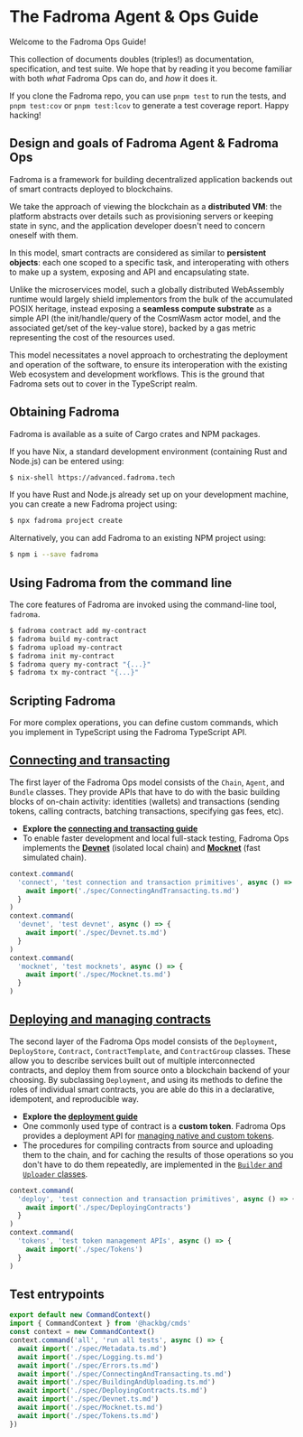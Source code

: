# The Fadroma Agent & Ops Guide

Welcome to the Fadroma Ops Guide!

This collection of documents doubles (triples!) as documentation, specification,
and test suite. We hope that by reading it you become familiar with both *what*
Fadroma Ops can do, and *how* it does it.

If you clone the Fadroma repo, you can use `pnpm test` to run the tests,
and `pnpm test:cov` or `pnpm test:lcov` to generate a test coverage report. Happy hacking!

## Design and goals of Fadroma Agent & Fadroma Ops

Fadroma is a framework for building decentralized application backends
out of smart contracts deployed to blockchains.

We take the approach of viewing the blockchain as a **distributed VM**:
the platform abstracts over details such as provisioning servers or keeping state in sync,
and the application developer doesn't need to concern oneself with them.

In this model, smart contracts are considered as similar to **persistent objects**:
each one scoped to a specific task, and interoperating with others to make up a system,
exposing and API and encapsulating state.

Unlike the microservices model, such a globally distributed WebAssembly runtime
would largely shield implementors from the bulk of the accumulated POSIX heritage,
instead exposing a **seamless compute substrate** as a simple API 
(the init/handle/query of the CosmWasm actor model, and the associated get/set
of the key-value store), backed by a gas metric representing the cost of the resources used.

This model necessitates a novel approach to orchestrating the deployment and operation
of the software, to ensure its interoperation with the existing Web ecosystem
and development workflows. This is the ground that Fadroma sets out to cover
in the TypeScript realm.

## Obtaining Fadroma

Fadroma is available as a suite of Cargo crates and NPM packages.

If you have Nix, a standard development environment (containing Rust and Node.js)
can be entered using:

```sh
$ nix-shell https://advanced.fadroma.tech
```

If you have Rust and Node.js already set up on your development machine,
you can create a new Fadroma project using:

```sh
$ npx fadroma project create
```

Alternatively, you can add Fadroma to an existing NPM project using:

```sh
$ npm i --save fadroma
```

## Using Fadroma from the command line

The core features of Fadroma are invoked using the command-line tool, `fadroma`.

```sh
$ fadroma contract add my-contract
$ fadroma build my-contract
$ fadroma upload my-contract
$ fadroma init my-contract
$ fadroma query my-contract "{...}"
$ fadroma tx my-contract "{...}"
```

## Scripting Fadroma

For more complex operations, you can define custom commands, which you implement in TypeScript
using the Fadroma TypeScript API.

## [Connecting and transacting](./spec/ConnectingAndTransacting.ts.md)

The first layer of the Fadroma Ops model consists of the `Chain`, `Agent`, and `Bundle` classes.
They provide APIs that have to do with the basic building blocks of on-chain activity:
identities (wallets) and transactions (sending tokens, calling contracts, batching transactions,
specifying gas fees, etc).

* **Explore the [connecting and transacting guide](./spec/ConnectingAndTransacting)**
* To enable faster development and local full-stack testing, Fadroma Ops implements the
  [**Devnet**](./spec/Devnet.ts.md) (isolated local chain) and
  [**Mocknet**](./spec/Mocknet.ts.md) (fast simulated chain).

```typescript
context.command(
  'connect', 'test connection and transaction primitives', async () => {
    await import('./spec/ConnectingAndTransacting.ts.md')
  }
)
context.command(
  'devnet', 'test devnet', async () => {
    await import('./spec/Devnet.ts.md')
  }
)
context.command(
  'mocknet', 'test mocknets', async () => {
    await import('./spec/Mocknet.ts.md')
  }
)
```

## [Deploying and managing contracts](./spec/DeployingContracts.ts.md)

The second layer of the Fadroma Ops model consists of the `Deployment`, `DeployStore`,
`Contract`, `ContractTemplate`, and `ContractGroup` classes. These allow you to describe
services built out of multiple interconnected contracts, and deploy them from source onto
a blockchain backend of your choosing. By subclassing `Deployment`, and using its methods to define
the roles of individual smart contracts, you are able do this in a declarative, idempotent, and
reproducible way.

* **Explore the [deployment guide](./spec/DeployingContracts.ts.md)**
* One commonly used type of contract is a **custom token**. Fadroma Ops provides
  a deployment API for [managing native and custom tokens](./spec/Tokens.ts.md).
* The procedures for compiling contracts from source and uploading them to the chain,
  and for caching the results of those operations so you don't have to do them repeatedly,
  are implemented in the [`Builder` and `Uploader` classes](./spec/BuildingAndUploading.ts.md).

```typescript
context.command(
  'deploy', 'test connection and transaction primitives', async () => {
    await import('./spec/DeployingContracts')
  }
)
context.command(
  'tokens', 'test token management APIs', async () => {
    await import('./spec/Tokens')
  }
)
```

## Test entrypoints

```typescript
export default new CommandContext()
import { CommandContext } from '@hackbg/cmds'
const context = new CommandContext()
context.command('all', 'run all tests', async () => {
  await import('./spec/Metadata.ts.md')
  await import('./spec/Logging.ts.md')
  await import('./spec/Errors.ts.md')
  await import('./spec/ConnectingAndTransacting.ts.md')
  await import('./spec/BuildingAndUploading.ts.md')
  await import('./spec/DeployingContracts.ts.md')
  await import('./spec/Devnet.ts.md')
  await import('./spec/Mocknet.ts.md')
  await import('./spec/Tokens.ts.md')
})
```
